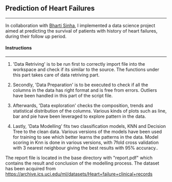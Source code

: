 ## Prediction of Heart Failures
---

In collaboration with [Bharti Sinha](https://github.com/Bharti-Sinha), I implemented a data science project aimed at predicting the survival of patients with history of heart failures,
during their follow up period.

#### Instructions
---

1. 'Data Retriving' is to be run first to correctly import file into the workspace and check if its similar to the source.
The functions under this part takes care of data retriving part.

2. Secondly, 'Data Preparation' is to be executed to check if all the columns in the data has right format and is free from errors.
Outliers have been handled in this part of the script file. 

3. Afterwards, 'Data exploration' checks the composition, trends and statistical distribution of the columns.
Various kinds of plots such as line, bar and pie have been leveraged to explore pattern in the data.

4. Lastly, 'Data Modelling' fits two classification models, KNN and Decision Tree to the clean data.
Various versions of the models have been used for training to see which better learns the patterns in the data. Model scoring in Knn is done in various versions, with 7fold cross validation with 3 nearest neighbour giving the best results with 95% accuracy..
 

The report file is located in the base directory with "report.pdf" which contains the result and conclusion of the modelling process. The dataset has been acquired from https://archive.ics.uci.edu/ml/datasets/Heart+failure+clinical+records
 
